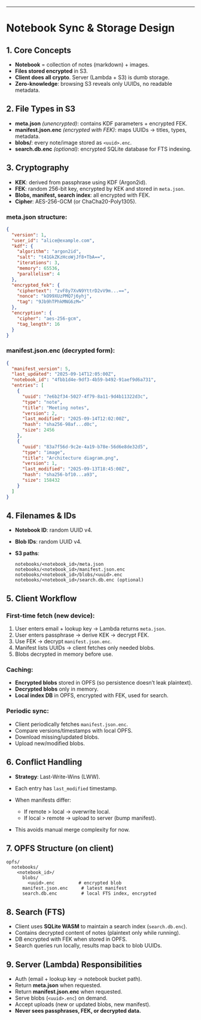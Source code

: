 
---

# Notebook Sync & Storage Design

## 1. Core Concepts

* **Notebook** = collection of notes (markdown) + images.
* **Files stored encrypted** in S3.
* **Client does all crypto**. Server (Lambda + S3) is dumb storage.
* **Zero-knowledge**: browsing S3 reveals only UUIDs, no readable metadata.

## 2. File Types in S3

* **meta.json** *(unencrypted)*: contains KDF parameters + encrypted FEK.
* **manifest.json.enc** *(encrypted with FEK)*: maps UUIDs → titles, types, metadata.
* **blobs/**: every note/image stored as `<uuid>.enc`.
* **search.db.enc** *(optional)*: encrypted SQLite database for FTS indexing.

## 3. Cryptography

* **KEK**: derived from passphrase using KDF (Argon2id).
* **FEK**: random 256-bit key, encrypted by KEK and stored in `meta.json`.
* **Blobs, manifest, search index**: all encrypted with FEK.
* **Cipher**: AES-256-GCM (or ChaCha20-Poly1305).

### meta.json structure:

```json
{
  "version": 1,
  "user_id": "alice@example.com",
  "kdf": {
    "algorithm": "argon2id",
    "salt": "t41GkZKzHcoWjJf8+TbA==",
    "iterations": 3,
    "memory": 65536,
    "parallelism": 4
  },
  "encrypted_fek": {
    "ciphertext": "zvF8y7XvN9YttrD2vV9m...==",
    "nonce": "kO99XUzPMQ7j6yhj",
    "tag": "9Jb9hTPhkMNG6zM="
  },
  "encryption": {
    "cipher": "aes-256-gcm",
    "tag_length": 16
  }
}
```

### manifest.json.enc (decrypted form):

```json
{
  "manifest_version": 5,
  "last_updated": "2025-09-14T12:05:00Z",
  "notebook_id": "4fbb1d4e-9df3-4b59-b492-91aef9d6a731",
  "entries": [
    {
      "uuid": "7e6b2f34-5027-4f79-8a11-9d4b11322d3c",
      "type": "note",
      "title": "Meeting notes",
      "version": 2,
      "last_modified": "2025-09-14T12:02:00Z",
      "hash": "sha256-98af...d0c",
      "size": 2456
    },
    {
      "uuid": "83a7f56d-9c2e-4a19-b78e-56d6e8de32d5",
      "type": "image",
      "title": "Architecture diagram.png",
      "version": 1,
      "last_modified": "2025-09-13T18:45:00Z",
      "hash": "sha256-bf10...a93",
      "size": 158432
    }
  ]
}
```

## 4. Filenames & IDs

* **Notebook ID**: random UUID v4.
* **Blob IDs**: random UUID v4.
* **S3 paths**:

  ```
  notebooks/<notebook_id>/meta.json
  notebooks/<notebook_id>/manifest.json.enc
  notebooks/<notebook_id>/blobs/<uuid>.enc
  notebooks/<notebook_id>/search.db.enc (optional)
  ```

## 5. Client Workflow

### First-time fetch (new device):

1. User enters email + lookup key → Lambda returns `meta.json`.
2. User enters passphrase → derive KEK → decrypt FEK.
3. Use FEK → decrypt `manifest.json.enc`.
4. Manifest lists UUIDs → client fetches only needed blobs.
5. Blobs decrypted in memory before use.

### Caching:

* **Encrypted blobs** stored in OPFS (so persistence doesn’t leak plaintext).
* **Decrypted blobs** only in memory.
* **Local index DB** in OPFS, encrypted with FEK, used for search.

### Periodic sync:

* Client periodically fetches `manifest.json.enc`.
* Compare versions/timestamps with local OPFS.
* Download missing/updated blobs.
* Upload new/modified blobs.

## 6. Conflict Handling

* **Strategy**: Last-Write-Wins (LWW).
* Each entry has `last_modified` timestamp.
* When manifests differ:

  * If remote > local → overwrite local.
  * If local > remote → upload to server (bump manifest).
* This avoids manual merge complexity for now.

## 7. OPFS Structure (on client)

```
opfs/
  notebooks/
    <notebook_id>/
      blobs/
        <uuid>.enc         # encrypted blob
      manifest.json.enc     # latest manifest
      search.db.enc         # local FTS index, encrypted
```

## 8. Search (FTS)

* Client uses **SQLite WASM** to maintain a search index (`search.db.enc`).
* Contains decrypted content of notes (plaintext only while running).
* DB encrypted with FEK when stored in OPFS.
* Search queries run locally, results map back to blob UUIDs.

## 9. Server (Lambda) Responsibilities

* Auth (email + lookup key → notebook bucket path).
* Return **meta.json** when requested.
* Return **manifest.json.enc** when requested.
* Serve blobs (`<uuid>.enc`) on demand.
* Accept uploads (new or updated blobs, new manifest).
* **Never sees passphrases, FEK, or decrypted data.**
